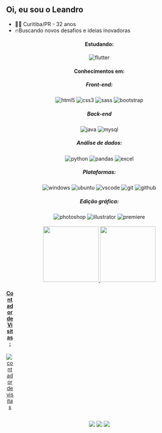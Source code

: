 ## Oi, eu sou o Leandro
- 👨🏻 Curitiba/PR - 32 anos
- 🔥Buscando novos desafios e ideias inovadoras

<div align="center">
  
</div>

<div align="center">
  
  <h4 align="center"> Estudando: </h4>
  <img align="center" alt="flutter"  src="https://img.shields.io/badge/Flutter-%2302569B.svg?style=for-the-badge&logo=Flutter&logoColor=white">
  
  <h4 align="center"> Conhecimentos em: </h4>
  <h5 align="center"> Front-end: </h5>
  <img align="center" alt="html5"  src="https://img.shields.io/badge/HTML5-E34F26?style=for-the-badge&logo=html5&logoColor=white">
  <img align="center" alt="css3"  src="https://img.shields.io/badge/CSS3-1572B6?style=for-the-badge&logo=css3&logoColor=white"> 
  <img align="center" alt="sass"  src="https://img.shields.io/badge/Sass-CC6699?style=for-the-badge&logo=sass&logoColor=white"> 
  <img align="center" alt="bootstrap"  src="https://img.shields.io/badge/Bootstrap-563D7C?style=for-the-badge&logo=bootstrap&logoColor=white"> 
  
  <br>
  <h5 align="center">  Back-end </h5>
  <img align="center" alt="java"  src="https://img.shields.io/badge/java-%23ED8B00.svg?style=for-the-badge&logo=java&logoColor=white">
  <img align="center" alt="mysql"  src="https://img.shields.io/badge/mysql-%2300f.svg?style=for-the-badge&logo=mysql&logoColor=white">
  
  <br>
  <h5 align="center"> Análise de dados: </h5>
  <img align="center" alt="python"  src="https://img.shields.io/badge/Python-3776AB?style=for-the-badge&logo=python&logoColor=white">  
  <img align="center" alt="pandas"  src="https://img.shields.io/badge/pandas-%23150458.svg?style=for-the-badge&logo=pandas&logoColor=white">  
  <img align="center" alt="excel"  src="https://img.shields.io/badge/Microsoft_Excel-217346?style=for-the-badge&logo=microsoft-excel&logoColor=white">    
  
  <br>
  <h5 align="center"> Plataformas: </h5>
  <img align="center" alt="windows"  src="https://img.shields.io/badge/Windows-0078D6?style=for-the-badge&logo=windows&logoColor=white"> 
  <img align="center" alt="ubuntu"  src="https://img.shields.io/badge/Ubuntu-E95420?style=for-the-badge&logo=ubuntu&logoColor=white">  
  <img align="center" alt="vscode"  src="https://img.shields.io/badge/Visual%20Studio%20Code-0078d7.svg?style=for-the-badge&logo=visual-studio-code&logoColor=white">  
  <img align="center" alt="git"  src="https://img.shields.io/badge/git-%23F05033.svg?style=for-the-badge&logo=git&logoColor=white">
  <img align="center" alt="github"  src="https://img.shields.io/badge/github-%23121011.svg?style=for-the-badge&logo=github&logoColor=white">
  
  <br>
  <h5 align="center"> Edição gráfica: </h5>
  <img align="center" alt="photoshop"  src="https://img.shields.io/badge/adobe%20photoshop-%2331A8FF.svg?style=for-the-badge&logo=adobe%20photoshop&logoColor=white"> 
  <img align="center" alt="illustrator"  src="https://img.shields.io/badge/adobe%20illustrator-%23FF9A00.svg?style=for-the-badge&logo=adobe%20illustrator&logoColor=white">  
  <img align="center" alt="premiere"  src="https://img.shields.io/badge/Adobe%20Premiere%20Pro-9999FF.svg?style=for-the-badge&logo=Adobe%20Premiere%20Pro&logoColor=white"> 
</div> <br>

<div align="center">
  <a href="https://leandrompadilha.github.io">
  <img height="150em" src="https://github-readme-stats.vercel.app/api?username=leandrompadilha&show_icons=true&theme=nord&include_all_commits=true&count_private=true"/>
  <img height="150em" src="https://github-readme-stats.vercel.app/api/top-langs/?username=leandrompadilha&layout=compact&langs_count=7&theme=nord"/>
</div>

<div align="center" style="width: 20px;">
  <h4 align="center"> Contador de Visitas: </h4>
  <img src="https://profile-counter.glitch.me/leandrompadilha/count.svg" alt="contador de visitas">    
 </div>
  
##
  
<div align="center">    
    <a href="https://www.linkedin.com/in/leandrompadilha/" target="_blank"><img src="https://img.shields.io/badge/LinkedIn-0077B5?style=for-the-badge&logo=linkedin&logoColor=white"></a>
    <a href="mailto:leandromagalhaespadilha@gmail.com" target="_blank"><img src="https://img.shields.io/badge/Gmail-D14836?style=for-the-badge&logo=gmail&logoColor=white"></a>
    <a href="https://leandrompadilha.github.io" target="_blank"><img src="https://img.shields.io/badge/Portfolio-%23000000.svg?style=for-the-badge&logo=firefox&logoColor=#FF7139"></a>
  </div>

